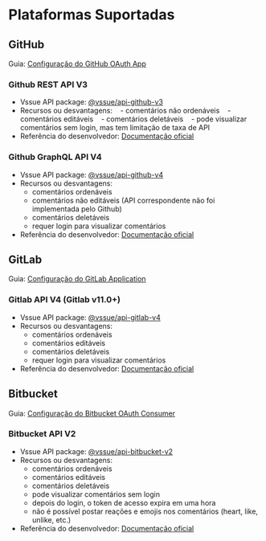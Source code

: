 # Plataformas Suportadas

## GitHub

Guia: [Configuração do GitHub OAuth App](./github.md)

### Github REST API V3

- Vssue API package: [@vssue/api-github-v3](https://www.npmjs.com/package/@vssue/api-github-v3)
- Recursos ou desvantagens:
   - comentários não ordenáveis
   - comentários editáveis
   - comentários deletáveis
   - pode visualizar comentários sem login, mas tem limitação de taxa de API
- Referência do desenvolvedor: [Documentação oficial](https://developer.github.com/v3)

### Github GraphQL API V4 <Badge text="preview" type="error"/>

- Vssue API package: [@vssue/api-github-v4](https://www.npmjs.com/package/@vssue/api-github-v4)
- Recursos ou desvantagens:
  - comentários ordenáveis
  - comentários não editáveis (API correspondente não foi implementada pelo Github)
  - comentários deletáveis
  - requer login para visualizar comentários
- Referência do desenvolvedor: [Documentação oficial](https://developer.github.com/v4)

## GitLab

Guia: [Configuração do GitLab Application](./gitlab.md)

### Gitlab API V4 (Gitlab v11.0+)

- Vssue API package: [@vssue/api-gitlab-v4](https://www.npmjs.com/package/@vssue/api-gitlab-v4)
- Recursos ou desvantagens:
  - comentários ordenáveis
  - comentários editáveis
  - comentários deletáveis
  - requer login para visualizar comentários
- Referência do desenvolvedor: [Documentação oficial](https://docs.gitlab.com/ce/api)

## Bitbucket

Guia: [Configuração do Bitbucket OAuth Consumer](./bitbucket.md)

### Bitbucket API V2

- Vssue API package: [@vssue/api-bitbucket-v2](https://www.npmjs.com/package/@vssue/api-bitbucket-v2)
- Recursos ou desvantagens:
  - comentários ordenáveis
  - comentários editáveis
  - comentários deletáveis
  - pode visualizar comentários sem login
  - depois do login, o token de acesso expira em uma hora
  - não é possível postar reações e emojis nos comentários (heart, like, unlike, etc.)
- Referência do desenvolvedor: [Documentação oficial](https://developer.atlassian.com/bitbucket/api/2/reference)
